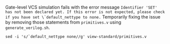 Gate-level VCS simulation fails with the error message ``Identifier 'SET' has not been declared yet. If this error is not expected, please check if you have set \`default_nettype to none.`` Temporarily fixing the issue by removing those statements from `primitives.v` using `generate_verilog.sh`.
   ```
   sed -i 's/`default_nettype none//g' view-standard/primitives.v
   ```
